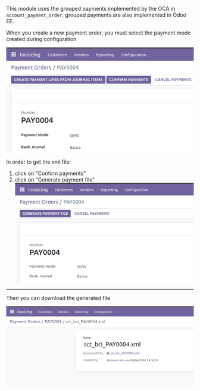 This module uses the grouped payments implemented by the OCA in
`account_payment_order`, grouped payments are also implemented in Odoo EE.

When you create a new payment order, you must select the payment mode
created during configuration

![order_payment](../static/order_payment.png)

In order to get the xml file:
1. click on "Confirm payments"
2. click on "Generate payment file"
![generate_payment](../static/generate_payment.png)

------------------------------------------------------------------------

Then you can download the generated file

![make_payment_download](../static/make_payment_download.png)
